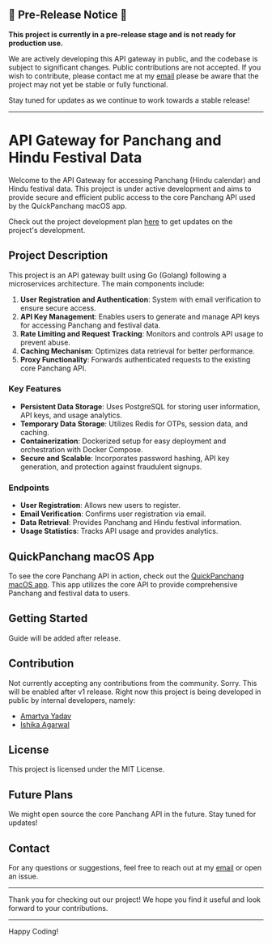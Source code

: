 ## 🚧 Pre-Release Notice 🚧

**This project is currently in a pre-release stage and is not ready for production use.**

We are actively developing this API gateway in public, and the codebase is subject to significant changes. Public contributions are not accepted. If you wish to contribute, please contact me at my [email](mailto:[contact@amartyadav.tech]) please be aware that the project may not yet be stable or fully functional.

Stay tuned for updates as we continue to work towards a stable release!

---

# API Gateway for Panchang and Hindu Festival Data

Welcome to the API Gateway for accessing Panchang (Hindu calendar) and Hindu festival data. 
This project is under active development and aims to provide secure and efficient public access to the core Panchang API used by the QuickPanchang macOS app.

Check out the project development plan [here](https://aatmamartya.notion.site/8baed2e3ef3143a694025b0fd7ee1d3b?v=08bc8730f77d4627a2bad9378dcd0f73&pvs=74) to get updates on the project's development.

## Project Description

This project is an API gateway built using Go (Golang) following a microservices architecture. The main components include:

1. **User Registration and Authentication**: System with email verification to ensure secure access.
2. **API Key Management**: Enables users to generate and manage API keys for accessing Panchang and festival data.
3. **Rate Limiting and Request Tracking**: Monitors and controls API usage to prevent abuse.
4. **Caching Mechanism**: Optimizes data retrieval for better performance.
5. **Proxy Functionality**: Forwards authenticated requests to the existing core Panchang API.

### Key Features

- **Persistent Data Storage**: Uses PostgreSQL for storing user information, API keys, and usage analytics.
- **Temporary Data Storage**: Utilizes Redis for OTPs, session data, and caching.
- **Containerization**: Dockerized setup for easy deployment and orchestration with Docker Compose.
- **Secure and Scalable**: Incorporates password hashing, API key generation, and protection against fraudulent signups.

### Endpoints

- **User Registration**: Allows new users to register.
- **Email Verification**: Confirms user registration via email.
- **Data Retrieval**: Provides Panchang and Hindu festival information.
- **Usage Statistics**: Tracks API usage and provides analytics.

## QuickPanchang macOS App

To see the core Panchang API in action, check out the [QuickPanchang macOS app](https://apps.apple.com/in/app/quickpanchang-hindu-calendar/id6475807190?mt=12). This app utilizes the core API to provide comprehensive Panchang and festival data to users.

## Getting Started

Guide will be added after release.

## Contribution

Not currently accepting any contributions from the community. Sorry.
This will be enabled after v1 release. Right now this project is being developed in public by internal developers, namely:
- [Amartya Yadav](https://github.com/amartyadav)
- [Ishika Agarwal](https://github.com/ishikaubc)

## License

This project is licensed under the MIT License.

## Future Plans

We might open source the core Panchang API in the future. Stay tuned for updates!

## Contact

For any questions or suggestions, feel free to reach out at my [email](mailto:[contact@amartyadav.tech]) or open an issue.

---

Thank you for checking out our project! We hope you find it useful and look forward to your contributions.

---

Happy Coding!
